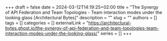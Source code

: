 +++ 
draft = false
date = 2024-03-12T14:19:25+02:00
title = "The Synergy of API Federation and Team Topologies - Team interaction modes under the looking glass [Architectural Bytes]"
description = ""
slug = ""
authors = []
tags = []
categories = []
externalLink = "https://architectural-bytes.ghost.io/the-synergy-of-api-federation-and-team-topologies-team-interaction-modes-under-the-looking-glass/"
series = []
+++
